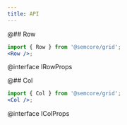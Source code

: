 ```yaml
---
title: API
---
```


@## Row

```jsx
import { Row } from '@semcore/grid';
<Row />;
```

@interface IRowProps

@## Col

```jsx
import { Col } from '@semcore/grid';
<Col />;
```

@interface IColProps
